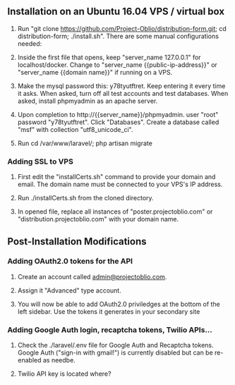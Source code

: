 
## Installation on an Ubuntu 16.04 VPS / virtual box


1. Run "git clone https://github.com/Project-Oblio/distribution-form.git; cd distribution-form; ./install.sh". There are some manual configurations needed:

2. Inside the first file that opens, keep "server_name 127.0.0.1" for localhost/docker. Change to  "server_name {{public-ip-address}}" or "server_name {{domain name}}" if running on a VPS.

3. Make the mysql password this: y78tyutftret. Keep entering it every time it asks. When asked, turn off all test accounts and test databases. When asked, install phpmyadmin as an apache server. 

4. Upon completion to http://{{server_name}}/phpmyadmin. user "root" password "y78tyutftret". Click "Databases". Create a database called "msf" with collection "utf8_unicode_ci". 

5. Run cd /var/www/laravel/; php artisan migrate

### Adding SSL to VPS

1. First edit the "installCerts.sh" command to provide your domain and email. The domain name must be connected to your VPS's IP address. 

2. Run ./installCerts.sh from the cloned directory.

3. In opened file, replace all instances of "poster.projectoblio.com" or "distribution.projectoblio.com" with your domain name. 

## Post-Installation Modifications 
### Adding OAuth2.0 tokens for the API
1. Create an account called admin@projectoblio.com.

2. Assign it "Advanced" type account.

3. You will now be able to add OAuth2.0 priviledges at the bottom of the left sidebar. Use the tokens it generates in your secondary site

### Adding Google Auth login, recaptcha tokens, Twilio APIs...
1. Check the ./laravel/.env file for Google Auth and Recaptcha tokens. Google Auth ("sign-in with gmail!") is currently disabled but can be re-enabled as needbe. 

2. Twilio API key is located where? 

